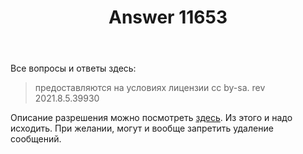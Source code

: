 ﻿---
title: "Answer 11653"
se.owner.user_id: 199733
se.owner.display_name: "edem"
se.owner.link: "https://ru.meta.stackoverflow.com/users/199733/edem"
se.answer_id: 11653
se.question_id: 11640
se.post_type: answer
se.is_accepted: False
---
<p>Все вопросы и ответы здесь:</p>
<blockquote>
<p>предоставляются на условиях лицензии cc by-sa. rev 2021.8.5.39930</p>
</blockquote>
<p>Описание разрешения можно посмотреть <a href="https://creativecommons.org/licenses/by-sa/4.0/deed.ru" rel="nofollow noreferrer">здесь</a>. Из этого и надо исходить. При желании, могут и вообще запретить удаление сообщений.</p>
